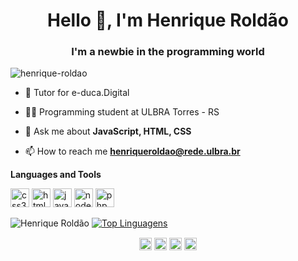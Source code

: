 <h1 align="center">Hello 👋, I'm Henrique Roldão</h1>
<h3 align="center">I'm a newbie in the programming world</h3>
<p align="left"> <img src="https://komarev.com/ghpvc/?username=henrique-roldao" alt="henrique-roldao" /> </p>

- 💼 Tutor for e-duca.Digital 

- 👨‍💻 Programming student at ULBRA Torres - RS

- 💬 Ask me about **JavaScript, HTML, CSS**

- 📫 How to reach me **henriqueroldao@rede.ulbra.br**

**Languages and Tools**

<p align="left">
<img src="https://devicons.github.io/devicon/devicon.git/icons/css3/css3-original-wordmark.svg" alt="css3"  width="30" height="30"/>
<img src="https://devicons.github.io/devicon/devicon.git/icons/html5/html5-original-wordmark.svg" alt="html5"  width="30" height="30"/>
<img src="https://devicons.github.io/devicon/devicon.git/icons/javascript/javascript-original.svg" alt="javascript" width="30" height="30"/>
<img src="https://devicons.github.io/devicon/devicon.git/icons/nodejs/nodejs-original.svg" alt="nodejs" width="30" height="30"/>
  <img src="https://devicons.github.io/devicon/devicon.git/icons/php/php-original.svg" alt="php" width="30" height="30"/>
</p>



![Henrique Roldão](https://github-readme-stats.vercel.app/api?username=henrique-roldao&show_icons=true&theme=radical&count_private=true)
[![Top Linguagens](https://github-readme-stats.vercel.app/api/top-langs/?username=henrique-roldao&layout=compact&custom_title=JoseLucasapp+languages&langs_count=8)](https://github.com/anuraghazra/github-readme-stats)

<p align="center">
<a href="https://twitter.com/rique_roldao" target="blank"><img align="center" src="https://cdn.jsdelivr.net/npm/simple-icons@3.0.1/icons/twitter.svg" alt="@rique_roldao" height="20" width="20" /></a>
<a href="https://www.linkedin.com/in/henrique-roldão-2795191a2" target="blank"><img align="center" src="https://cdn.jsdelivr.net/npm/simple-icons@3.0.1/icons/linkedin.svg" alt="henrique-roldao" height="20" width="20" /></a>
<a href="https://www.facebook.com/henrique.boffroldao" target="blank"><img align="center" src="https://cdn.jsdelivr.net/npm/simple-icons@3.0.1/icons/facebook.svg" alt="henrique-roldao" height="20" width="20" /></a>
<a href="https://www.instagram.com/rique_roldao" target="blank"><img align="center" src="https://cdn.jsdelivr.net/npm/simple-icons@3.0.1/icons/instagram.svg" alt="henrique-roldao" height="20" width="20" /></a>
</p>
